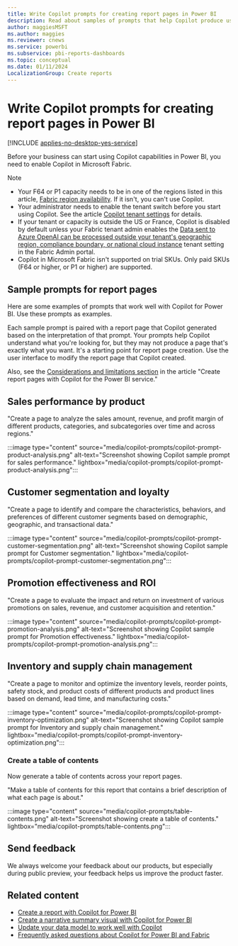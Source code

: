 ```yaml
---
title: Write Copilot prompts for creating report pages in Power BI 
description: Read about samples of prompts that help Copilot produce useful visuals in Power BI.
author: maggiesMSFT
ms.author: maggies
ms.reviewer: cnews
ms.service: powerbi
ms.subservice: pbi-reports-dashboards
ms.topic: conceptual
ms.date: 01/11/2024
LocalizationGroup: Create reports
---
```


# Write Copilot prompts for creating report pages in Power BI

[!INCLUDE [applies-no-desktop-yes-service](../includes/applies-no-desktop-yes-service.md)]

Before your business can start using Copilot capabilities in Power BI, you need to enable Copilot in Microsoft Fabric.

> [!NOTE]
>
> - Your F64 or P1 capacity needs to be in one of the regions listed in this article, [Fabric region availability](/fabric/admin/region-availability). If it isn't, you can't use Copilot.
> - Your administrator needs to enable the tenant switch before you start using Copilot. See the article [Copilot tenant settings](/fabric/admin/service-admin-portal-copilot) for details.
> - If your tenant or capacity is outside the US or France, Copilot is disabled by default unless your Fabric tenant admin enables the [Data sent to Azure OpenAI can be processed outside your tenant's geographic region, compliance boundary, or national cloud instance](/fabric/admin/service-admin-portal-copilot) tenant setting in the Fabric Admin portal.
> - Copilot in Microsoft Fabric isn't supported on trial SKUs. Only paid SKUs (F64 or higher, or P1 or higher) are supported.

## Sample prompts for report pages

Here are some examples of prompts that work well with Copilot for Power BI. Use these prompts as examples.

Each sample prompt is paired with a report page that Copilot generated based on the interpretation of that prompt. Your prompts help Copilot understand what you're looking for, but they may not produce a page that's exactly what you want. It's a starting point for report page creation. Use the user interface to modify the report page that Copilot created. 

Also, see the [Considerations and limitations section](copilot-create-report.md#considerations-and-limitations) in the article "Create report pages with Copilot for the Power BI service."

## Sales performance by product

"Create a page to analyze the sales amount, revenue, and profit margin of different products, categories, and subcategories over time and across regions."

:::image type="content" source="media/copilot-prompts/copilot-prompt-product-analysis.png" alt-text="Screenshot showing Copilot sample prompt for sales performance." lightbox="media/copilot-prompts/copilot-prompt-product-analysis.png":::

## Customer segmentation and loyalty

"Create a page to identify and compare the characteristics, behaviors, and preferences of different customer segments based on demographic, geographic, and transactional data."

:::image type="content" source="media/copilot-prompts/copilot-prompt-customer-segmentation.png" alt-text="Screenshot showing Copilot sample prompt for Customer segmentation." lightbox="media/copilot-prompts/copilot-prompt-customer-segmentation.png":::

## Promotion effectiveness and ROI

"Create a page to evaluate the impact and return on investment of various promotions on sales, revenue, and customer acquisition and retention."

:::image type="content" source="media/copilot-prompts/copilot-prompt-promotion-analysis.png" alt-text="Screenshot showing Copilot sample prompt for Promotion effectiveness." lightbox="media/copilot-prompts/copilot-prompt-promotion-analysis.png":::

## Inventory and supply chain management

"Create a page to monitor and optimize the inventory levels, reorder points, safety stock, and product costs of different products and product lines based on demand, lead time, and manufacturing costs."

:::image type="content" source="media/copilot-prompts/copilot-prompt-inventory-optimization.png" alt-text="Screenshot showing Copilot sample prompt for Inventory and supply chain management." lightbox="media/copilot-prompts/copilot-prompt-inventory-optimization.png":::

### Create a table of contents

Now generate a table of contents across your report pages. 

"Make a table of contents for this report that contains a brief description of what each page is about." 

:::image type="content" source="media/copilot-prompts/table-contents.png" alt-text="Screenshot showing create a table of contents." lightbox="media/copilot-prompts/table-contents.png":::

## Send feedback

We always welcome your feedback about our products, but especially during public preview, your feedback helps us improve the product faster.

## Related content

- [Create a report with Copilot for Power BI](copilot-create-report.md)
- [Create a narrative summary visual with Copilot for Power BI](copilot-create-narrative.md)
- [Update your data model to work well with Copilot](copilot-evaluate-data.md)
- [Frequently asked questions about Copilot for Power BI and Fabric](/fabric/get-started/copilot-faq-fabric)
